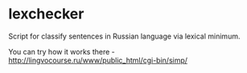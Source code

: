lexchecker
==========

Script for classify sentences in Russian language via lexical minimum.

You can try how it works there -  http://lingvocourse.ru/www/public_html/cgi-bin/simp/
